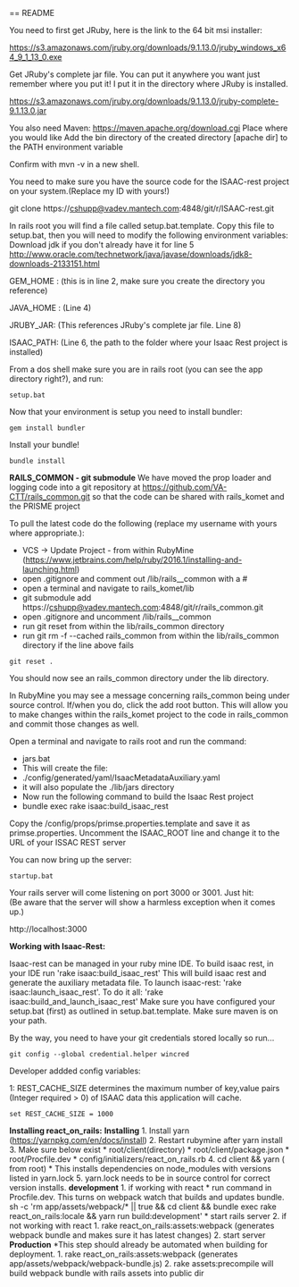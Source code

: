 == README

You need to first get JRuby, here is the link to the 64 bit msi installer:

https://s3.amazonaws.com/jruby.org/downloads/9.1.13.0/jruby_windows_x64_9_1_13_0.exe

Get JRuby's complete jar file.  You can put it anywhere you want just remember where you put it!
I put it in the directory where JRuby is installed.

https://s3.amazonaws.com/jruby.org/downloads/9.1.13.0/jruby-complete-9.1.13.0.jar

You also need Maven: https://maven.apache.org/download.cgi
Place where you would like
Add the bin directory of the created directory [apache dir] to the PATH environment variable

Confirm with mvn -v in a new shell. 

You need to make sure you have the source code for the ISAAC-rest project on your system.(Replace my ID with yours!)

git clone https://cshupp@vadev.mantech.com:4848/git/r/ISAAC-rest.git

In rails root you will find a file called setup.bat.template.
Copy this file to setup.bat, then you will need to modify the following environment variables:<br>
Download jdk if you don't already have it for line 5 http://www.oracle.com/technetwork/java/javase/downloads/jdk8-downloads-2133151.html

GEM_HOME : (this is in line 2, make sure you create the directory you reference)

JAVA_HOME : (Line 4)

JRUBY_JAR: (This references JRuby's complete jar file.  Line 8)

ISAAC_PATH: (Line 6, the path to the folder where your Isaac Rest project is installed)



From a dos shell make sure you are in rails root (you can see the app directory right?), and run:
```
setup.bat
```

Now that your environment is setup you need to install bundler:
```
gem install bundler
```

Install your bundle!
```
bundle install
```

**RAILS_COMMON - git submodule**
We have moved the prop loader and logging code into a git repository at https://github.com/VA-CTT/rails_common.git so that the code can
be shared with rails_komet and the PRISME project


To pull the latest code do the following (replace my username with yours where appropriate.):
* VCS -> Update Project - from within RubyMine (https://www.jetbrains.com/help/ruby/2016.1/installing-and-launching.html)
* open .gitignore and comment out /lib/rails__common with a #
* open a terminal and navigate to rails_komet/lib
* git submodule add https://cshupp@vadev.mantech.com:4848/git/r/rails_common.git
* open .gitignore and uncomment /lib/rails__common
* run git reset from within the lib/rails_common directory
* run git  rm -f --cached rails_common from within the lib/rails_common directory if the line above fails


```
git reset .
```

You should now see an rails_common directory under the lib directory.

In RubyMine you may see a message concerning rails_common being under source control. If/when you do, click the add root button. This will allow you to make changes within the rails_komet project to the code in rails_common and commit those changes as well.


Open a terminal and navigate to rails root and run the command:
* jars.bat 
* This will create the file:
* ./config/generated/yaml/IsaacMetadataAuxiliary.yaml
* it will also populate the ./lib/jars directory
* Now run the following command to build the Isaac Rest project
* bundle exec rake isaac:build_isaac_rest

Copy the /config/props/primse.properties.template and save it as primse.properties. Uncomment the ISAAC_ROOT line and change it to the URL of your ISSAC REST server

You can now bring up the server:
```
startup.bat
```

Your rails server will come listening on port 3000 or 3001.  Just hit:<BR>
(Be aware that the server will show a harmless exception when it comes up.)

http://localhost:3000

**Working with Isaac-Rest:**

Isaac-rest can be managed in your ruby mine IDE.  To build isaac rest, in your IDE run 'rake isaac:build_isaac_rest'
This will build isaac rest and generate the auxiliary metadata file.
To launch isaac-rest: 'rake isaac:launch_isaac_rest'.
To do it all: 'rake isaac:build_and_launch_isaac_rest'
Make sure you have configured your setup.bat (first) as outlined in setup.bat.template.  Make sure maven is on your path.

By the way, you need to have your git credentials stored locally so run...

```
git config --global credential.helper wincred
```


Developer addded config variables:

1: REST_CACHE_SIZE determines the maximum number of key,value pairs (Integer required  > 0) of ISAAC data this application will cache.
```
set REST_CACHE_SIZE = 1000
```

**Installing react_on_rails:**
**Installing**
    1. Install yarn (https://yarnpkg.com/en/docs/install)
    2. Restart rubymine after yarn install
		3. Make sure below exist
			* root/client(directory)
			* root/client/package.json
			* root/Procfile.dev
			* config/initializers/react_on_rails.rb
	  4. cd client && yarn ( from root)
			* This installs dependencies on node_modules with versions listed in yarn.lock
		5. yarn.lock needs to be in source control for correct version installs.
**development**
	1. if working with react
		* run command in Procfile.dev. This turns on webpack watch that builds and updates bundle.
			sh -c 'rm app/assets/webpack/* || true && cd client && bundle exec rake react_on_rails:locale && yarn run build:development'
		* start rails server
	2. if not working with react
		1. rake react_on_rails:assets:webpack (generates webpack bundle and makes sure it has latest changes)
		2. start server 
**Production**
	*This step should already be automated when building for deployment.
	1. rake react_on_rails:assets:webpack (generates app/assets/webpack/webpack-bundle.js)
	2. rake assets:precompile will build webpack bundle with rails assets into public dir
